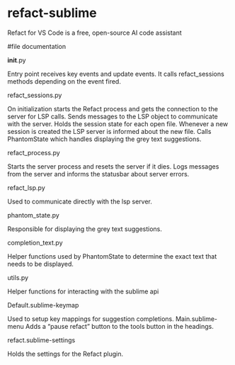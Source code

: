 # refact-sublime
Refact for VS Code is a free, open-source AI code assistant

#file documentation

__init__.py

Entry point receives key events and update events. It calls refact_sessions methods depending on the event fired. 

refact_sessions.py

On initialization starts the Refact process and gets the connection to the server for LSP calls. 
Sends messages to the LSP object to communicate with the server. 
Holds the session state for each open file. Whenever a new session is created the LSP server is informed about the new file. 
Calls PhantomState which handles displaying the grey text suggestions. 

refact_process.py

Starts the server process and resets the server if it dies. Logs messages from the server and informs the statusbar about server errors. 

refact_lsp.py

Used to communicate directly with the lsp server. 

phantom_state.py

Responsible for displaying the grey text suggestions. 

completion_text.py

Helper functions used by PhantomState to determine the exact text that needs to be displayed. 

utils.py

Helper functions for interacting with the sublime api


Default.sublime-keymap

Used to setup key mappings for suggestion completions. 
Main.sublime-menu
Adds a “pause refact” button to the tools button in the headings.

refact.sublime-settings

Holds the settings for the Refact plugin. 
